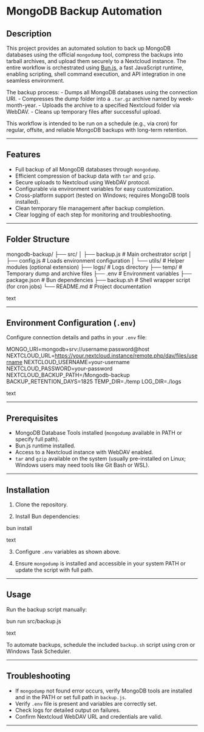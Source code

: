 # MongoDB Backup Automation

## Description

This project provides an automated solution to back up MongoDB databases
using the official `mongodump` tool, compress the backups into tarball
archives, and upload them securely to a Nextcloud instance. The entire
workflow is orchestrated using [Bun.js](https://bun.sh/), a fast
JavaScript runtime, enabling scripting, shell command execution, and API
integration in one seamless environment.

The backup process: - Dumps all MongoDB databases using the connection
URI. - Compresses the dump folder into a `.tar.gz` archive named by
week-month-year. - Uploads the archive to a specified Nextcloud folder
via WebDAV. - Cleans up temporary files after successful upload.

This workflow is intended to be run on a schedule (e.g., via cron) for
regular, offsite, and reliable MongoDB backups with long-term retention.

------------------------------------------------------------------------

## Features

-   Full backup of all MongoDB databases through `mongodump`.
-   Efficient compression of backup data with `tar` and `gzip`.
-   Secure uploads to Nextcloud using WebDAV protocol.
-   Configurable via environment variables for easy customization.
-   Cross-platform support (tested on Windows; requires MongoDB tools
    installed).
-   Clean temporary file management after backup completion.
-   Clear logging of each step for monitoring and troubleshooting.

------------------------------------------------------------------------

## Folder Structure

mongodb-backup/ ├── src/ │ ├── backup.js \# Main orchestrator script │
├── config.js \# Loads environment configuration │ └── utils/ \# Helper
modules (optional extension) ├── logs/ \# Logs directory ├── temp/ \#
Temporary dump and archive files ├── .env \# Environment variables ├──
package.json \# Bun dependencies ├── backup.sh \# Shell wrapper script
(for cron jobs) └── README.md \# Project documentation

text

------------------------------------------------------------------------

## Environment Configuration (`.env`)

Configure connection details and paths in your `.env` file:

MONGO_URI=mongodb+srv://username:password@host
NEXTCLOUD_URL=https://your.nextcloud.instance/remote.php/dav/files/username
NEXTCLOUD_USERNAME=your-username NEXTCLOUD_PASSWORD=your-password
NEXTCLOUD_BACKUP_PATH=/Mongodb-backup BACKUP_RETENTION_DAYS=1825
TEMP_DIR=./temp LOG_DIR=./logs

text

------------------------------------------------------------------------

## Prerequisites

-   MongoDB Database Tools installed (`mongodump` available in PATH or
    specify full path).
-   Bun.js runtime installed.
-   Access to a Nextcloud instance with WebDAV enabled.
-   `tar` and `gzip` available on the system (usually pre-installed on
    Linux; Windows users may need tools like Git Bash or WSL).

------------------------------------------------------------------------

## Installation

1.  Clone the repository.

2.  Install Bun dependencies:

bun install

text

3.  Configure `.env` variables as shown above.

4.  Ensure `mongodump` is installed and accessible in your system PATH
    or update the script with full path.

------------------------------------------------------------------------

## Usage

Run the backup script manually:

bun run src/backup.js

text

To automate backups, schedule the included `backup.sh` script using cron
or Windows Task Scheduler.

------------------------------------------------------------------------

## Troubleshooting

-   If `mongodump` not found error occurs, verify MongoDB tools are
    installed and in the PATH or set full path in `backup.js`.
-   Verify `.env` file is present and variables are correctly set.
-   Check logs for detailed output on failures.
-   Confirm Nextcloud WebDAV URL and credentials are valid.

------------------------------------------------------------------------

